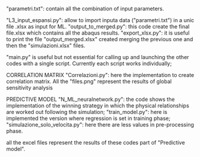 "parametri.txt": contain all the combination of input parameters.

"L3_input_espansi.py": allow to import inputa data ("parametri.txt") in a unic file .xlsx as input for ML.
"output_to_merged.py": this code create the final file.xlsx which contains all the abaqus results.
"export_xlsx.py": it is useful to print the file "output_merged.xlsx" created merging the previous one and then the "simulazioni.xlsx" files.

"main.py" is useful but not essential for calling up and launching the other codes with a single script. Currently each script works individually;

CORRELATION MATRIX
"Correlazioni.py": here the implementation to create correlation matrix.
All the "files.png" represent the results of global sensitivity analysis

PREDICTIVE MODEL
"N_ML_neuralnetwork.py": the code shows the implementation of the winning strategy in which the physical relationships are worked out following the simulation;
"train_model.py": here is implemented the version where regression is set in training phase;
"simulazione_solo_velocita.py": here there are less values in pre-processing phase.

all the excel files represent the results of these codes part of "Predictive model".
